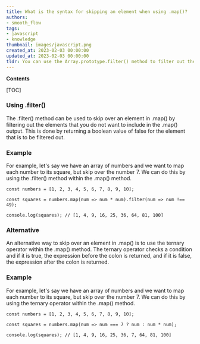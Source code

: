 ```yaml
---
title: What is the syntax for skipping an element when using .map()?
authors:
- smooth_flow
tags:
- javascript
- knowledge
thumbnail: images/javascript.png
created_at: 2023-02-03 00:00:00
updated_at: 2023-02-03 00:00:00
tldr: You can use the Array.prototype.filter() method to filter out the element you want to skip over before mapping.
---
```


**Contents**

[TOC]

### Using .filter()

The .filter() method can be used to skip over an element in .map() by filtering out the elements that you do not want to include in the .map() output. This is done by returning a boolean value of false for the element that is to be filtered out.

### Example

For example, let's say we have an array of numbers and we want to map each number to its square, but skip over the number 7. We can do this by using the .filter() method within the .map() method.

```
const numbers = [1, 2, 3, 4, 5, 6, 7, 8, 9, 10];

const squares = numbers.map(num => num * num).filter(num => num !== 49);

console.log(squares); // [1, 4, 9, 16, 25, 36, 64, 81, 100]
```

### Alternative

An alternative way to skip over an element in .map() is to use the ternary operator within the .map() method. The ternary operator checks a condition and if it is true, the expression before the colon is returned, and if it is false, the expression after the colon is returned.

### Example

For example, let's say we have an array of numbers and we want to map each number to its square, but skip over the number 7. We can do this by using the ternary operator within the .map() method.

```
const numbers = [1, 2, 3, 4, 5, 6, 7, 8, 9, 10];

const squares = numbers.map(num => num === 7 ? num : num * num);

console.log(squares); // [1, 4, 9, 16, 25, 36, 7, 64, 81, 100]
```

